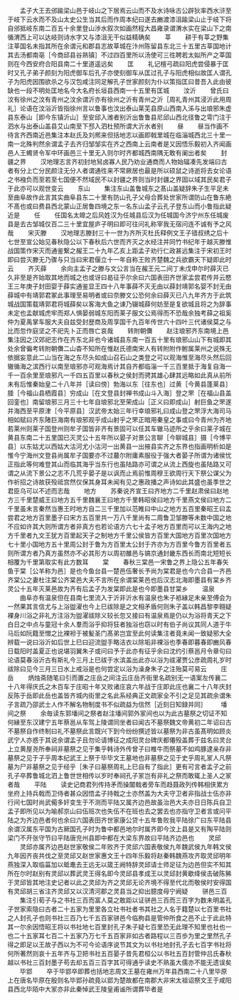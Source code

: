 <!-- { "loadSidebar": true } -->
　　孟子大王去邠踰梁山邑于岐山之下居焉云山而不及水诗咏古公辟狄率西水浒至于岐下云水而不及山太史公生当其后而作周本纪曰遂去豳渡漆沮踰梁山止于岐下将自邠抵岐东南二百五十余里登山渉水叙次如画然程大昌雍录谓渭水实在梁山下之南循渭西上可以达岐则诗水字又与漆沮无干似益精确矣
　　莘
　　耕于有莘之野集注莘国名未指其所在余谓元和郡县志故莘城在汴州陈留县东北三十五里古莘国地计其去汤都南亳［今商邱县谷熟镇］不过四百里所以汤使可三徃聘若太姒所产之莘国则在今西安府合阳县南二十里道遥远矣
　　匡
　　礼记檀弓疏曰阳虎尝侵暴于匡时又孔子弟子颜刻为阳虎御车后孔子亦使刻御车从匡过孔子与阳虎相似故匡人谓孔子为阳虎因围欲杀之与汉包咸注同足解孔子世家颜刻为仆以策指匡曰昔吾入此由彼缺也一段不明处匡地名今大名府长垣县西南一十五里有匡城
　　汶沂
　　曾氏曰汶有徐州之汶有青州之汶余谓沂亦有徐州之沂有青州之沂［周礼青州其浸沂此用周礼］论语在汶浴沂皆指徐州言以鲁事也汶出泰山莱芜县原山西南入泲与出琅邪朱虚县东泰山［即今东镇沂山］至安邱入潍者别沂出鲁鲁县尼邱山西北径鲁之雩门注于泗水与出泰山盖县艾山南至下邳入泗杜预所谓大沂水者别
　　昼
　　昼当作画不待言齐西南近邑集注本赵氏及刘熈来但括地志以画即戟里城在临淄城西北三十里一南一北殊判然余谓孟子去齐归邹邹实在齐之西南上云南者是又因悟乐毅初入齐闻画邑人王蠋贤令军中环画邑三十里无入则尔时齐都城西南隅无敢有阑出者矣
　　封疆之界
　　汉地理志言齐初封地舃卤寡人民乃劝业通商而人物始辐凑先发端曰古者有分上亡分民颜注无分人者谓通徃来不常厥居也最是所以硕鼠之诗逝将去女论语之书襁负而至若至七国便不然域民不以封疆之界则当时封疆之界固以域其民矣君子于此亦可以观世变云
　　东山
　　集注东山盖鲁城东之髙山盖疑辞朱子生平足未至曲阜故作此言其实曲阜县东二十里有防山孔子父母合葬处世家所谓防山在鲁东絶不髙也或曰费县西北蒙山正居鲁四境之东一名东山孟子云孔子登东山而小鲁指此疑近是
　　任
　　任国名太皥之后风姓汉为任城县后汉为任城国今济宁州东任城废县是去古邹城仅百二三十里宜屋庐子明曰即可往问礼称宰我无宿问连不诚有予之风哉
　　宋灭滕
　　汉地理志滕封三十一世为齐所灭杜氏释例文王子错叔绣之后十七世至宣公始见春秋隐公以下春秋后六世而齐灭之水经注并同竹书纪年于越灭滕惟战国策作宋灭而通鉴繋之赧王二十九年乙亥上距孟子劝行仁政甚远集注于宋初王时即曰尝灭滕无乃骤与只当曰宋君偃立十一年自称王败齐楚魏之兵欲霸天下疑即此时云
　　齐灭薛
　　余向主孟子之滕与文公言当在赧王元二间丁未戊申尔时薛灭已久非至是齐始取其地而城之也或讶曰曷征乎尔余曰六国表田齐世家孟尝君传并云愍王三年庚子封田婴于薛实通鉴显王四十八年事薛不灭无由以薛封靖郭名婴不封无由薛城中有靖郭君冢此事理至易明者或曰奈滕文公恐何余曰薛灭已八九年齐方于此筑城战国策载靖郭君将城薛矣以客海大鱼之谏乃辍城薛何妨至是复欲城且将之为辞事未定也孟献城虎牢而郑人惧晏弱城东阳而莱子服文公焉得而不恐哉余独考薛之祖奚仲为夏禹掌车服大夫自兹受封歴商及周享国千九百年传世六十四叶三代诸侯莫之与比而忽作庭坚之不祀先卜正而唇亡哀哉
　　转附朝儛
　　赵注琅邪齐东南境上邑集注因之汉郊祀志作在齐东北非也今诸城县东南一百五十里有琅邪山山下有城即其处余曾徧考转附朝儛二山杳不知所在惟赵氏德南宋人有转附附作鲋属莱州之说殊无依据妄意此二山当在海之东尽头如成山召石山之类登之可以观海惟至海尽头然后回辙循海之滨西行以南至琅邪亦可观海焉计其自齐都临淄一千三百里抵于海复自海一千一百余里至琅邪凡一千四五百里以春秋之侯封而骋其雄心肆其远略如此真从前所未有后惟秦始皇二十八年并［读曰傍］勃海以东［往东也］过黄［今黄县蓬莱县］腄［今福山县栖霞县］穷成山［在文登县封禅书成山斗入海］登之罘［在福山县盖回銮也］南留琅邪三月三十七年自琅邪北至荣成山［正义曰即成山］射巨鱼之罘遂并海西至平原津［今平原县］汉武帝太始三年行幸琅邪礼曰成山登之罘浮大海司马相如赋曰齐东陼巨海南有琅邪观乎成山射乎之罘正暗用秦皇之事或曰今青州为齐地若莱州则莱子国登州则牟子国皆非齐有景固可以任其车辙马迹所之乎余曰莱子城在黄县东南二十五里国已灭灵公十五年所以晏子对景公言聊［今聊城县］摄［今博平县］以东姑尤以西姑大沽河尤小沽河一出黄县一出掖县实齐之东界也指画明析如是惟今宁海州文登县尚属牟子国要亦不过蕞尔附庸素服役于强大者晏子所谓为诸侯忧正指此等何难登其山而临其海乎当东行也虽陆路亦可谓之从流上西旋也虽陆路又可谓之从流下景公之志不几荒乎晏子是以讽而止焉前惟周穆王欲周行天下祭公谋父为作祈招之诗故获殁祗宫然仅保其身耳未闻有见之惠政播之声诗如此其盛也虽季世之君臣乌可以不述而志哉
　　地方
　　苏秦说齐宣王曰齐地方二千里赵肃侯曰赵地方三千里楚威王曰地方五千里魏襄王曰地方千里韩昭侯曰地方千里燕文侯曰地方二千里虽未言秦然当惠王时地方自二三千里加以范睢曰中山之地方五百里秦昭王曰孟尝君之地方百里墨子曰宋方五百里共一万八千里尚有二周鲁卫邹滕等未数中国之地不应如许其大则所谓方者非真方也若论语方六七十孟子地方百里而可以王海内之地方千里者九文王犹方百里起天子之制地方千里公侯皆方百里大国地方百里次国地方七十里小国地方五十里周公封于鲁为方百里太公封于齐亦为方百里今鲁方百里者五则所谓方者乃真方虽然亦不必其形方以周初雒邑与镐京通封畿东西长而南北短短长相覆为千里第取实有此方数耳
　　棠
　　春秋三棠邑一宋鲁之界上隐公五年春矢鱼于棠［公羊称为邑］是也今鱼台县一楚邑伍奢长予尚为棠君是也今六合县一齐邑齐棠公之妻杜注棠公齐棠邑大夫不言所在余谓棠莱邑也后汉志北海即墨县有棠乡齐灵公十五年灭莱邑故为齐有后孟子为发棠即此是也今即墨县甘棠乡
　　温泉
　　曲阜亦有温泉但在县南七里流入于沂非沂水有温泉也朱子袛縁足未亲至傅会为一然果其言信尤与上浴盥濯也今上巳祓除是之文相矛盾何则朱子盖以韩昌黎李翱疑裸身川浴之非礼方注浴为盥濯祓除义较长忽又接曰有温泉焉是仍以为浴将青天之下白日之中点与童冠十余人羣而浴乎抑将狂者独浴也窃以时有伯子尚议其同人道于牛马后如阮籍至憎之比裸袒于被髪圣门髙弟岂宜至此何读集注者竟未闻一致疑邪大全辨载一说曰浴沂如后世上巳曰迎流盥手略洁衣以除垢非裸浴也季春即暮春即豳风春日载阳时盖夏正也说堪羽翼朱子或问曰予于此亦有征乎余曰沈约引蔡邕月令章句曰论语莫春浴沂古有斯礼今三月上巳祓于水滨盖出此亦以浴为祓濯贾公彦疏周礼岁时祓除曰见今三月三日水上戒浴是也何尝定以浴为澡身朱子之注殆莫可易云
　　庄岳
　　炳烛斋随笔曰引而置之庄岳之间注云庄岳齐街里名疏别无一语案左传襄二十八年得庆氏之木百车于庄昭十年又败诸庄哀六年战于庄即此庄也襄二十八年庆封反陈于岳即此岳也盖皆齐城内街里之名此系经典正文疏家全不引之足见其疏余谓朱子言疏乃邵武士人作不解名物制度书不似疏益为信然［近刻日知録并同］
　　墦间之祭
　　余毎读东郭墦间之祭者赵注墦间郭外冡间也以为此古墓祭之切证不知何縁至东汉建宁五年蔡邕从车驾上陵谓同坐者曰闻古不墓祭魏文帝黄初二年诏曰古不墓祭自作终制曰礼不墓祭此言既兴下到今纷纷撰述皆以墓祭为非古虽髙明如顾炎武宁人亦惑于其说余谓孟子且勿论请博征之成阳灵台碑庆都僊殁盖葬于兹名曰灵台上立黄屋尧所奉祠非墓祭之见于集乎韩诗外传曾子曰椎牛而祭墓不如鸡豚逮亲存非墓祭之见于子乎周本纪武王上祭于毕毕文王墓地也非墓祭之见于史乎周礼冡人凡祭墓为尸非墓祭之见于经乎［朱子曰墓祭周礼上巳自有了指此］更有可言者孟子之前孔子卒葬鲁城北泗上鲁世世相传以岁时奉祠孔子冡岂有非礼之祭而敢辄上圣人之冡者哉
　　平陆
　　读史记商君列传持矛而操闟戟者旁车而趋聂政列传韩相侠累方坐府上持兵戟而卫侍者甚众因悟孟子持戟之士亦然盖为大夫守卫者非指战士伍亦非行间七国时尚武僃多奸变生于不测而平陆又属齐边邑故虽治邑大夫亦日日陈兵自卫孟子即所见以为喻郝京山曰伍班次也失伍不在班也去之罢去也亦指守卫者言或问平陆之为齐边邑者何也余曰六国表田齐世家康公贷十五年鲁败我平陆徐广曰东平陆县余谓汉属东平国为古厥国孔子时为鲁中都邑地尔时属齐即今汶上县是又有陶平陆则梁门不开张守节曰平陆唐兖州县即中都在大梁东界故曰平陆齐边邑也
　　灵邱
　　灵邱亦属齐边邑赵世家敬侯二年败齐于灵邱六国表敬侯九年魏武侯九年韩文侯九年因齐丧共伐之至灵邱又赵世家惠文王十四年乐毅将赵秦韩魏燕攻齐取灵邱明年燕独深入取临菑加以蚳鼃去王远无以箴王阙特辞灵邱请士师足征为边邑但实不知其所在尔时赵别有灵邱以葬武灵王得名即今灵邱县孝成王以灵邱封黄歇绛侯击破陈豨于灵邱皆其地注史记者以此之灵邱为齐之灵邱无论齐境不得至代北而敬侯时安得国有灵邱胡三省注齐灵邱又以汉清河郡之灵县当之抑出臆度母宁阙疑
　　骈邑三百
　　集注引荀子与之书社三百而富人莫之敢距以证骈邑三百而三百字为数未明盖孔子世家索隐曰古者二十五家为里里各立社书社者书其社之人名于籍楚以七百里书社之人封孔子也则书社三百乃七千五百家骈邑今临朐县是管仲所食之邑不止于此此特其一尔余因悟昭王将以书社地七百里封孔子朱子疑七百里恐无此理不知里也社也一也二十五家耳七百二十五家乃万七千五百家非如古者路程以三百歩为里之里然孔子得之即足以王故子西以为不可今论语序说节其文为以书社地封孔子去七百字书社将何所著然则哀十五年齐与卫把书社五百晏子昔先君桓公以书社五百封管仲吕氏春秋越以书社三百封墨子苟去却五百三百字其可得通乎读史不熟虽大儒亦不能无遗误矣
　　毕郢
　　卒于毕郢卒即葬也括地志周文王墓在雍州万年县西南二十八里毕原上在唐名毕原在殷则名毕郢孙疏竟以郢为楚故都在南郡大非宋太祖诏祭文王于咸阳县西北毕陌中大冡亦非此秦悼武王陵皇甫谧所谓葬毕者是
